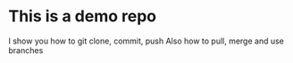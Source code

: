 # This is a demo repo
 I show you how to git clone, commit, push
Also how to pull, merge and use branches

